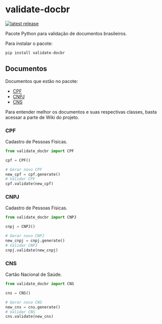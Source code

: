 # validate-docbr
<a href="https://pypi.org/project/validate-docbr/">
  <img src="https://img.shields.io/pypi/v/validate-docbr.svg" alt="latest release" />
</a>

Pacote Python para validação de documentos brasileiros.

Para instalar o pacote:
```bash
pip install validate-docbr
```

## Documentos
Documentos que estão no pacote:

- [CPF](https://github.com/alvarofpp/validate-docbr/wiki/CPF)
- [CNPJ](https://github.com/alvarofpp/validate-docbr/wiki/CNPJ)
- [CNS](https://github.com/alvarofpp/validate-docbr/wiki/CNS)

Para entender melhor os documentos e suas respectivas classes, basta acessar a parte de Wiki do projeto.

### CPF
Cadastro de Pessoas Físicas.

```python
from validate_docbr import CPF

cpf = CPF()

# Gerar novo CPF
new_cpf = cpf.generate()
# Validar CPF
cpf.validate(new_cpf)

```

### CNPJ
Cadastro de Pessoas Físicas.

```python
from validate_docbr import CNPJ

cnpj = CNPJ()

# Gerar novo CNPJ
new_cnpj = cnpj.generate()
# Validar CNPJ
cnpj.validate(new_cnpj)

```

### CNS
Cartão Nacional de Saúde.

```python
from validate_docbr import CNS

cns = CNS()

# Gerar novo CNS
new_cns = cns.generate()
# Validar CNS
cns.validate(new_cns)

```
